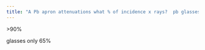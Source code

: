 ```yaml
---
title: "A Pb apron attenuations what % of incidence x rays?  pb glasses?"
---
```

&gt;90%

glasses only 65%

